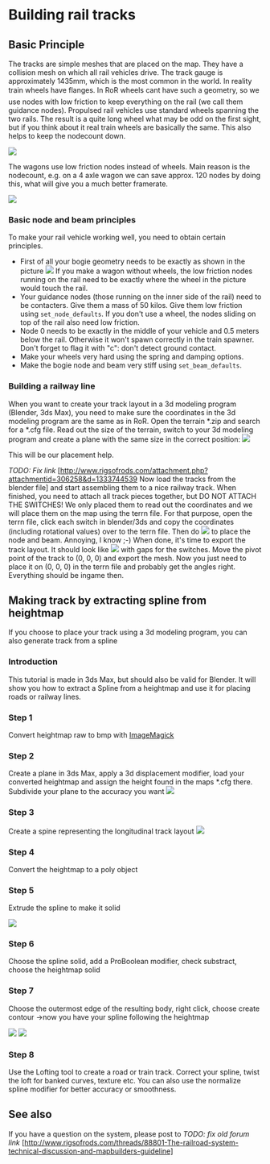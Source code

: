 # Building rail tracks



## Basic Principle

The tracks are simple meshes that are placed on the map.
They have a collision mesh on which all rail vehicles drive.
The track gauge is approximately 1435mm, which is the most common in the world.
In reality train wheels have flanges.
In RoR wheels cant have such a geometry, so we use nodes with low friction
to keep everything on the rail (we call them guidance nodes).
Propulsed rail vehicles use standard wheels spanning the two rails.
The result is a quite long wheel what may be odd on the first sight,
but if you think about it real train wheels are basically the same.
This also helps to keep the nodecount down.

![](/images/rail-vehicles-basic-concept1.jpg)

The wagons use low friction nodes instead of wheels.
Main reason is the nodecount, e.g. on a 4 axle wagon we can save approx.
120 nodes by doing this, what will give you a much better framerate.

![](/images/rail-vehicles-basic-concept2.jpg)

### Basic node and beam principles

To make your rail vehicle working well, you need to obtain certain principles.

* First of all your bogie geometry needs to be exactly as shown in the picture
  ![](/images/rail-vehicles-geometry-reference.png)
  If you make a wagon without wheels, the low friction nodes running on the rail
  need to be exactly where the wheel in the picture would touch the rail.
* Your guidance nodes (those running on the inner side of the rail) need to be contacters.
  Give them a mass of 50 kilos. Give them low friction using `set_node_defaults`.
  If you don't use a wheel, the nodes sliding on top of the rail also need low friction.
* Node 0 needs to be exactly in the middle of your vehicle and 0.5 meters below the rail.
  Otherwise it won't spawn correctly in the train spawner.
  Don't forget to flag it with "c": don't detect ground contact.
* Make your wheels very hard using the spring and damping options.
* Make the bogie node and beam very stiff using `set_beam_defaults`.

### Building a railway line

When you want to create your track layout in a 3d modeling program (Blender, 3ds Max),
you need to make sure the coordinates in the 3d modeling program are the same as in RoR.
Open the terrain *.zip and search for a *.cfg file.
Read out the size of the terrain, switch to your 3d modeling program
and create a plane with the same size in the correct position:
![](/images/rail-track-building-3dtool.jpg)

This will be our placement help.

*TODO: Fix link* [http://www.rigsofrods.com/attachment.php?attachmentid=306258&d=1333744539 Now load the tracks from the blender file]
and start assembling them to a nice railway track.
When finished, you need to attach all track pieces together, but DO NOT ATTACH THE SWITCHES!
We only placed them to read out the coordinates and we will place them on the map using the terrn file.
For that purpose, open the terrn file, click each switch in blender/3ds and copy the coordinates
(including rotational values) over to the terrn file. Then do
![](/images/rail-track-building-terrn-placing-switches.png)
to place the node and beam. Annoying, I know ;-)
When done, it's time to export the track layout. It should look like
![](/images/rail-track-building-switch-gaps.png)
with gaps for the switches.
Move the pivot point of the track to (0, 0, 0) and export the mesh.
Now you just need to place it on (0, 0, 0) in the terrn file and probably get the angles right.
Everything should be ingame then.

## Making track by extracting spline from heightmap

If you choose to place your track using a 3d modeling program, you can also
generate track from a spline

### Introduction

This tutorial is made in 3ds Max, but should also be valid for Blender.
It will show you how to extract a Spline from a heightmap and use it for placing roads or railway lines.

### Step 1

Convert heightmap raw to bmp with [ImageMagick](http://www.imagemagick.org/script/download.php)

### Step 2

Create a plane in 3ds Max, apply a 3d displacement modifier, load your converted heightmap
and assign the height found in the maps *.cfg there.
Subdivide your plane to the accuracy you want
![](/images/rail-track-heightmap-spline-1.jpg)


### Step 3

Create a spine representing the longitudinal track layout
![](/images/rail-track-heightmap-spline-2.jpg)

### Step 4

Convert the heightmap to a poly object

### Step 5

Extrude the spline to make it solid

![](/images/rail-track-heightmap-spline-3.jpg)

### Step 6

Choose the spline solid, add a ProBoolean modifier, check substract, choose the heightmap solid

### Step 7

Choose the outermost edge of the resulting body, right click, choose create contour ->now you have your spline following the heightmap

![](/images/rail-track-heightmap-spline-4.jpg)
![](/images/rail-track-heightmap-spline-5.jpg)

### Step 8

Use the Lofting tool to create a road or train track.
Correct your spline, twist the loft for banked curves, texture etc.
You can also use the normalize spline modifier for better accuracy or smoothness.

## See also

If you have a question on the system, please post to
*TODO: fix old forum link*
[http://www.rigsofrods.com/threads/88801-The-railroad-system-technical-discussion-and-mapbuilders-guideline]
